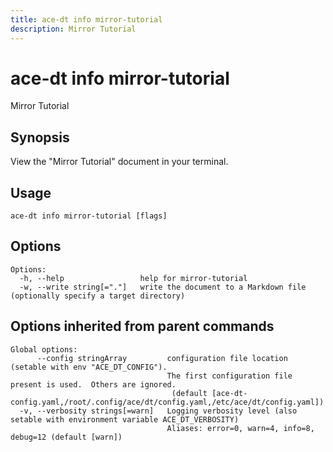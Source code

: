 ```yaml
---
title: ace-dt info mirror-tutorial
description: Mirror Tutorial
---
```


<!--
This documentation is auto generated by a script.
Please do not edit this file directly.
-->

<!-- markdownlint-disable-next-line single-title -->
# ace-dt info mirror-tutorial

Mirror Tutorial

## Synopsis

View the "Mirror Tutorial" document in your terminal.

## Usage

```plaintext
ace-dt info mirror-tutorial [flags]
```

## Options

```plaintext
Options:
  -h, --help                 help for mirror-tutorial
  -w, --write string[="."]   write the document to a Markdown file (optionally specify a target directory)
```

## Options inherited from parent commands

```plaintext
Global options:
      --config stringArray         configuration file location (setable with env "ACE_DT_CONFIG").
                                   The first configuration file present is used.  Others are ignored.
                                    (default [ace-dt-config.yaml,/root/.config/ace/dt/config.yaml,/etc/ace/dt/config.yaml])
  -v, --verbosity strings[=warn]   Logging verbosity level (also setable with environment variable ACE_DT_VERBOSITY)
                                   Aliases: error=0, warn=4, info=8, debug=12 (default [warn])
```
